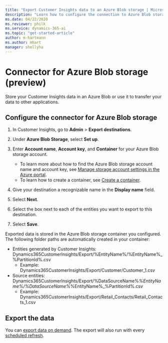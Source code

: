 ```yaml
---
title: "Export Customer Insights data to an Azure Blob storage | Microsoft Docs"
description: "Learn how to configure the connection to Azure Blob storage."
ms.date: 04/22/2020
ms.reviewer: philk
ms.service: dynamics-365-ai
ms.topic: "get-started-article"
author: m-hartmann
ms.author: mhart
manager: shellyha
---
```


# Connector for Azure Blob storage (preview)

Store your Customer Insights data in an Azure Blob or use it to transfer your data to other applications.

## Configure the connector for Azure Blob storage

1. In Customer Insights, go to **Admin** > **Export destinations**.

1. Under **Azure Blob Storage**, select **Set up**.

1. Enter **Account name**, **Account key**, and **Container** for your Azure Blob storage account.
    - To learn more about how to find the Azure Blob storage account name and account key, see [Manage storage account settings in the Azure portal](https://docs.microsoft.com/azure/storage/common/storage-account-manage).
    - To learn how to create a container, see [Create a container](https://docs.microsoft.com/azure/storage/blobs/storage-quickstart-blobs-portal#create-a-container).

1. Give your destination a recognizable name in the **Display name** field.

1. Select **Next**.

1. Select the box next to each of the entities you want to export to this destination.

1. Select **Save**.

Exported data is stored in the Azure Blob storage container you configured. The following folder paths are automatically created in your container:

- Entities generated by Customer Insights: Dynamics365CustomerInsights/Export/%EntityName%/%EntityName%_%PartitionId%.csv
  - Example: Dynamics365CustomerInsights/Export/Customer/Customer_1.csv
- Source entities: Dynamics365CustomerInsights/Export/%DataSourceName%_%EntityName%/%DataSourceName%_%EntityName%_%PartitionId%.csv
  - Example: Dynamics365CustomerInsights/Export/Retail_Contacts/Retail_Contacts_1.csv

## Export the data

You can [export data on demand](export-destinations.md). The export will also run with every [scheduled refresh](system.md#schedule-tab).

